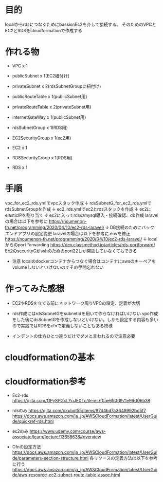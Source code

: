 # 目的
localからrdsにつなぐためにbassionEc2を介して接続する。
そのためのVPCとEC2とRDSをcloudformationで作成する

# 作れる物
- VPC x 1
- publicSubnet x 1(EC2紐付け)
- privateSubnet x 2(rdsSubnetGroupに紐付け)
- publicRouteTable x 1(publicSubnet用)
- privateRouteTable x 2(privateSubnet用)
- internetGateWay x 1(publicSubnet用)

- rdsSubnetGroup x 1(RDS用)

- EC2SecurityGroup x 1(ec2用)
- EC2 x 1

- RDSSecurityGroup x 1(RDS用)
- RDS x 1

# 手順
vpc_for_ec2_rds.ymlでvpcスタック作成
↓
rdsSubnetG_for_ec2_rds.ymlでrdsSubnetGroupを作成
↓
ec2_rds.ymlでec2とrdsスタックを作成
↓
ec2にelasticIPを割り当て
↓
ec2に入ってrdsのmysql導入・接続確認、db作成
laravelの場合は以下を参考に
https://noumenon-th.net/programming/2020/04/10/ec2-rds-laravel/
↓
DB接続のためにバックエンドアプリの設定変更
laravelの場合は以下を参考に.envを修正
https://noumenon-th.net/programming/2020/04/10/ec2-rds-laravel/
↓
localからのport forwarding
https://dev.classmethod.jp/articles/rds-portforward/
Ec2のsecurityGがsshのためのport22しか開放していなくてもできる

- 注意
localのdockerコンテナからつなぐ場合はコンテナにawsのキーペアをvolumeしないといけないのでその手間忘れない

# 作ってみた感想
- EC2やRDSを立てる前にネットワーク周りVPCの設定、定義が大切

- rds作成にはrdsSubnetGをsubnetIdを用いて作らなければいけない
vpc作成をした後にdsSubnetGを作成しないといけない。しかも設定する内容も多いので実践ではRDSをcfnで定義しないこともある模様

- インデントの仕方ひとつ違うだけでダメと言われるので注意必要

# cloudformationの基本


# cloudformation参考

- Ec2-rds
https://qiita.com/OPySPGcLYpJE0Tc/items/f0ae690d971e96006b38

- rdsのみ
https://qiita.com/okubot55/items/87d4bd7a3649992bc5f7
https://docs.aws.amazon.com/ja_jp/AWSCloudFormation/latest/UserGuide/quickref-rds.html

- ec2のみ
https://www.udemy.com/course/aws-associate/learn/lecture/13658638#overview

- Cfnの設定方法
https://docs.aws.amazon.com/ja_jp/AWSCloudFormation/latest/UserGuide/parameters-section-structure.html
各リソースの定義方法は以下を参考に行う
https://docs.aws.amazon.com/ja_jp/AWSCloudFormation/latest/UserGuide/aws-resource-ec2-subnet-route-table-assoc.html